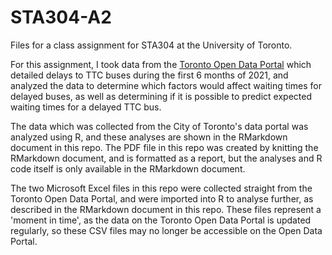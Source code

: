 # STA304-A2

Files for a class assignment for STA304 at the University of Toronto.

For this assignment, I took data from the [Toronto Open Data Portal](https://open.toronto.ca/) which detailed delays to TTC buses during the first 6 months of 2021, and analyzed the data to determine which factors would affect waiting times for delayed buses, as well as determining if it is possible to predict expected waiting times for a delayed TTC bus.

The data which was collected from the City of Toronto's data portal was analyzed using R, and these analyses are shown in the RMarkdown document in this repo. The PDF file in this repo was created by knitting the RMarkdown document, and is formatted as a report, but the analyses and R code itself is only available in the RMarkdown document.

The two Microsoft Excel files in this repo were collected straight from the Toronto Open Data Portal, and were imported into R to analyse further, as described in the RMarkdown document in this repo. These files represent a 'moment in time', as the data on the Toronto Open Data Portal is updated regularly, so these CSV files may no longer be accessible on the Open Data Portal.
